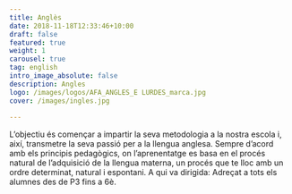 ```yaml
---
title: Anglès
date: 2018-11-18T12:33:46+10:00
draft: false
featured: true
weight: 1
carousel: true
tag: english
intro_image_absolute: false
description: Angles
logo: /images/logos/AFA_ANGLES_E LURDES_marca.jpg
cover: /images/ingles.jpg
  
---
```

L’objectiu és començar a impartir la seva metodologia a la nostra escola i, així, transmetre la seva passió per a la llengua anglesa. 
Sempre d’acord amb els principis pedagògics, on l’aprenentatge es basa en el procés natural de l’adquisició de la llengua materna, un procés que te lloc amb un ordre determinat, natural i espontani.
A qui va dirigida: Adreçat a tots els alumnes des de P3 fins a 6è.

